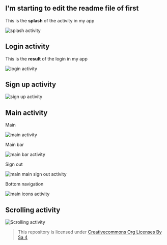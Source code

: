 ## I'm starting to edit the readme file of first

This is the **splash** of the activity in my app

![splash activity](img/splash.png)

## Login activity

This is the **result** of the login in my app

![login activity](img/login.png)

## Sign up activity

![sign up activity](img/signup.png)

## Main activity

Main

![main activity](img/main.png)

Main bar

![main bar activity](img/main_bar.png)

Sign out

![main main sign out activity](img/main_signout.png)

Bottom navigation

![main icons activity](img/main_icons.png)

## Scrolling activity

![Scrolling activity](img/ScrollingActivity.png)


>This repository is licensed under
>[Creativecommons Org Licenses By Sa 4](http://creativecommons.org/licenses/by-sa/4.0/)